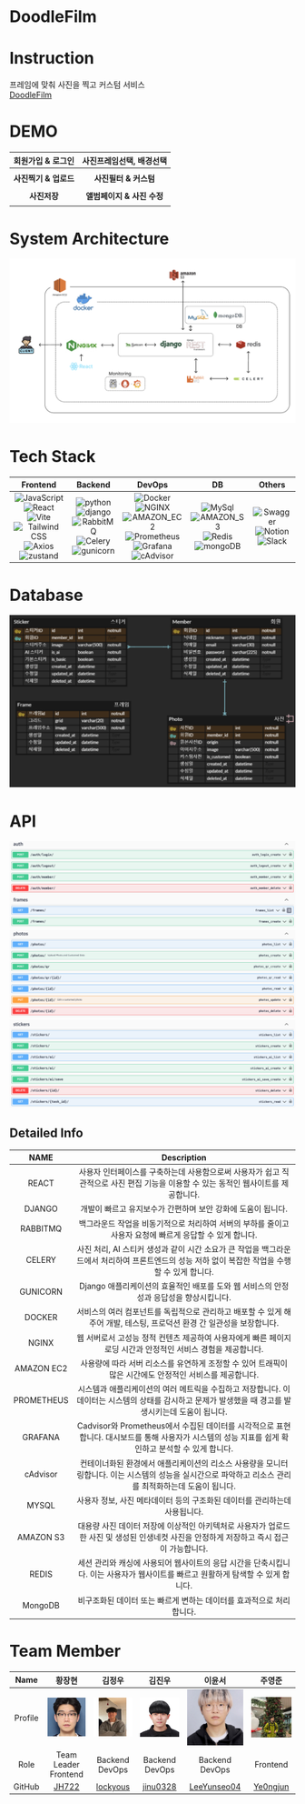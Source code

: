 # DoodleFilm
# Instruction
프레임에 맞춰 사진을 찍고 커스텀 서비스
</br>
[DoodleFilm](https://medium.com/@wndudwns6824/6e2a73f0c838)
# DEMO
| 회원가입 & 로그인 | 사진프레임선택, 배경선택 |
| :---: | :---: |
| |  | 
| **사진찍기 & 업로드** | **사진필터 & 커스텀** |
|||
| **사진저장**| **앨범페이지 & 사진 수정**|
|||


# System Architecture
![teamg doodlefilm (6)](https://github.com/2023-Winter-Bootcamp-TeamG/.github/blob/main/assets/system.png)

# Tech Stack


| Frontend | Backend | DevOps | DB | Others |
| :---: | :---: | :---: | :---: | :---: |
|![JavaScript](https://img.shields.io/badge/JavaScript-F7DF1E?style=flat-square&logo=javascript&logoColor=black)<br> ![React](https://img.shields.io/badge/React-61DAFB?style=for-the-badge&logo=React&logoColor=white)<br> ![Vite](https://img.shields.io/badge/vite-646CFF?style=for-the-badge&logo=vite&logoColor=white)<br> ![Tailwind CSS](https://img.shields.io/badge/Tailwind%20CSS-06B6D4?style=flat-square&logo=Tailwind%20CSS&logoColor=white)<br>![Axios](https://img.shields.io/badge/Axios-5A29E4?style=for-the-badge&logo=Axios&logoColor=white)<br>![zustand](https://img.shields.io/badge/zustand-ECD53F?style=for-the-badge&logo=zustand&logoColor=white)|![python](https://img.shields.io/badge/python-3776AB?style=for-the-badge&logo=python&logoColor=white)<br> ![django](https://img.shields.io/badge/django-092E20?style=for-the-badge&logo=django&logoColor=white)<br> ![RabbitMQ](https://img.shields.io/badge/RabbitMQ-FF6600?style=for-the-badge&logo=RabbitMQ&logoColor=white)<br> ![Celery](https://img.shields.io/badge/Celery-37814A?style=for-the-badge&logo=Celery&logoColor=white)<br> ![gunicorn](https://img.shields.io/badge/gunicorn-499848?style=for-the-badge&logo=gunicorn&logoColor=white)<br>|![Docker](https://img.shields.io/badge/Docker-2496ED?style=for-the-badge&logo=Docker&logoColor=white)<br> ![NGINX](https://img.shields.io/badge/NGINX-009639?style=for-the-badge&logo=NGINX&logoColor=white)<br> ![AMAZON_EC2](https://img.shields.io/badge/AMAZON_EC2-FF9900?style=for-the-badge&logo=AMAZONEC2&logoColor=white)<br>![Prometheus](https://img.shields.io/badge/Prometheus-E6522C?style=for-the-badge&logo=Prometheus&logoColor=white)<br> ![Grafana](https://img.shields.io/badge/Grafana-F46800?style=for-the-badge&logo=Grafana&logoColor=white)<br>![cAdvisor](https://img.shields.io/badge/cAdvisor-FF4500?style=flat-square&logo=cAdvisor%20CSS&logoColor=white)|![MySql](https://img.shields.io/badge/MySql-4479A1?style=for-the-badge&logo=MySql&logoColor=white)<br> ![AMAZON_S3](https://img.shields.io/badge/AMAZON_S3-569A31?style=for-the-badge&logo=AMAZONS3&logoColor=white)<br> ![Redis](https://img.shields.io/badge/Redis-DC382D?style=for-the-badge&logo=Redis&logoColor=white)<br> ![mongoDB](https://img.shields.io/badge/MongoDB-47A248?style=flat-square&logo=MongoDB&logoColor=white)<br>|![Swagger](https://img.shields.io/badge/Swagger-85EA2D?style=for-the-badge&logo=Swagger&logoColor=white)<br>![Notion](https://img.shields.io/badge/Notion-000000?style=for-the-badge&logo=Notion&logoColor=white)<br>![Slack](https://img.shields.io/badge/Slack-4A154B?style=for-the-badge&logo=Slack&logoColor=white)<br>


# Database
![ERD](https://github.com/2023-Winter-Bootcamp-TeamG/.github/blob/main/assets/ERD.png)<br>


# API
![api_1](https://github.com/2023-Winter-Bootcamp-TeamG/.github/blob/main/assets/api_1.png)<br> ![api_2](https://github.com/2023-Winter-Bootcamp-TeamG/.github/blob/main/assets/api_2.png)<br> ![api_3](https://github.com/2023-Winter-Bootcamp-TeamG/.github/blob/main/assets/api_3.png)<br>



## Detailed Info
**NAME** | **Description**
:---:|:---:
| REACT | 사용자 인터페이스를 구축하는데 사용함으로써 사용자가 쉽고 직관적으로 사진 편집 기능을 이용할 수 있는 동적인 웹사이트를 제공합니다. |
| DJANGO | 개발이 빠르고 유지보수가 간편하며 보안 강화에 도움이 됩니다. |
| RABBITMQ | 백그라운드 작업을 비동기적으로 처리하여 서버의 부하를 줄이고 사용자 요청에 빠르게 응답할 수 있게 합니다. |
| CELERY | 사진 처리, AI 스티커 생성과 같이 시간 소요가 큰 작업을 백그라운드에서 처리하여 프론트엔드의 성능 저하 없이 복잡한 작업을 수행할 수 있게 합니다. |
| GUNICORN | Django 애플리케이션의 효율적인 배포를 도와 웹 서비스의 안정성과 응답성을 향상시킵니다. |
| DOCKER | 서비스의 여러 컴포넌트를 독립적으로 관리하고 배포할 수 있게 해주어 개발, 테스팅, 프로덕션 환경 간 일관성을 보장합니다. |
| NGINX | 웹 서버로서 고성능 정적 컨텐츠 제공하여 사용자에게 빠른 페이지 로딩 시간과 안정적인 서비스 경험을 제공합니다. |
| AMAZON EC2 | 사용량에 따라 서버 리소스를 유연하게 조정할 수 있어 트래픽이 많은 시간에도 안정적인 서비스를 제공합니다. |
| PROMETHEUS | 시스템과 애플리케이션의 여러 메트릭을 수집하고 저장합니다. 이 데이터는 시스템의 상태를 감시하고 문제가 발생했을 때 경고를 발생시키는데 도움이 됩니다. |
| GRAFANA | Cadvisor와 Prometheus에서 수집된 데이터를 시각적으로 표현합니다. 대시보드를 통해 사용자가 시스템의 성능 지표를 쉽게 확인하고 분석할 수 있게 합니다. |
| cAdvisor | 컨테이너화된 환경에서 애플리케이션의 리소스 사용량을 모니터링합니다. 이는 시스템의 성능을 실시간으로 파악하고 리소스 관리를 최적화하는데 도움이 됩니다. |
| MYSQL | 사용자 정보, 사진 메타데이터 등의 구조화된 데이터를 관리하는데 사용됩니다. |
| AMAZON S3 | 대용량 사진 데이터 저장에 이상적인 아키텍처로 사용자가 업로드한 사진 및 생성된 인생네컷 사진을 안정하게 저장하고 즉시 접근이 가능합니다. |
| REDIS | 세션 관리와 캐싱에 사용되어 웹사이트의 응답 시간을 단축시킵니다. 이는 사용자가 웹사이트를 빠르고 원활하게 탐색할 수 있게 합니다. |
| MongoDB | 비구조화된 데이터 또는 빠르게 변하는 데이터를 효과적으로 처리합니다. |

# Team Member


| Name | 황장현 | 김정우 | 김진우 | 이윤서 | 주영준 | 
| :---: | :---: | :---: | :---: | :---: | :---: | 
| Profile | ![황장현](https://github.com/2023-Winter-Bootcamp-TeamG/.github/blob/main/assets/Janghyun.jpg)<br> | ![김정우](https://github.com/2023-Winter-Bootcamp-TeamG/.github/blob/main/assets/Jeongwoo.jpg)<br> | ![김진우](https://github.com/2023-Winter-Bootcamp-TeamG/.github/blob/main/assets/Jinwoo.jpg)<br> | ![이윤서](https://github.com/2023-Winter-Bootcamp-TeamG/.github/blob/main/assets/Yunseo.jpg)<br> | ![주영준](https://github.com/2023-Winter-Bootcamp-TeamG/.github/blob/main/assets/Yeongjun.jpg)<br> | 
| Role | Team Leader</br>Frontend| Backend<br>DevOps | Backend<br>DevOps | Backend<br>DevOps | Frontend |
| GitHub | [JH722](https://github.com/JH722) | [lockyous](https://github.com/lockyous) | [jinu0328](https://github.com/jinu0328) | [LeeYunseo04](https://github.com/LeeYunseo04) | [Ye0ngjun](https://github.com/Ye0ngjun) |
